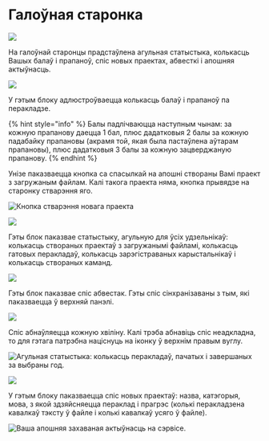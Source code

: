 # Галоўная старонка

![](../.gitbook/assets/screenshot\_27.png)

На галоўнай старонцы прадстаўлена агульная статыстыка, колькасць Вашых балаў і прапаноў, спіс новых праектах, абвесткі і апошняя актыўнасць.

![](../.gitbook/assets/screenshot\_29.png)

У гэтым блоку адлюстроўваецца колькасць балаў і прапаноў па перакладзе.&#x20;

{% hint style="info" %}
Балы падлічваюцца наступным чынам: за кожную прапанову даецца 1 бал, плюс дадатковыя 2 балы за кожную падабайку прапановы (акрамя той, якая была пастаўлена аўтарам прапановы), плюс дадатковыя 3 балы за кожную зацверджаную прапанову.&#x20;
{% endhint %}

Унізе паказваецца кнопка са спасылкай на апошні створаны Вамі праект з загружаным файлам. Калі такога праекта няма, кнопка прывядзе на старонку стварэння яго.

![Кнопка стварэння новага праекта](../.gitbook/assets/screenshot\_30.png)

![](../.gitbook/assets/screenshot\_32.png)

Гэты блок паказвае статыстыку, агульную для ўсіх удзельнікаў: колькасць створаных праектаў з загружанымі файламі, колькасць гатовых перакладаў, колькасць зарэгістраваных карыстальнікаў і колькасць створаных каманд.

![](../.gitbook/assets/screenshot\_31.png)

Гэты блок паказвае спіс абвестак. Гэты спіс сінхранізаваны з тым, які паказваецца ў верхняй панэлі.&#x20;

![](../.gitbook/assets/screenshot\_28.png)

Спіс абнаўляецца кожную хвіліну. Калі трэба абнавіць спіс неадкладна, то для гэтага патрэбна націснуць на іконку ў верхнім правым вуглу.

![Агульная статыстыка: колькасць перакладаў, пачатых і завершаных за выбраны год.](../.gitbook/assets/screenshot\_33.png)

![](../.gitbook/assets/screenshot\_34.png)

У гэтым блоку паказваецца спіс новых праектаў: назва, катэгорыя, мова, з якой здзяйсняецца пераклад і прагрэс (колькі перакладзена кавалкаў тэксту ў файле і колькі кавалкаў усяго ў файле).

![Ваша апошняя захаваная актыўнасць на сэрвісе. ](../.gitbook/assets/screenshot\_35.png)
